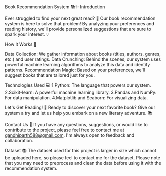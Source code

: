 Book Recommendation System 📚✨
Introduction

Ever struggled to find your next great read? 📖 Our book recommendation system is here to solve that problem! By analyzing your preferences and reading history, we'll provide personalized suggestions that are sure to spark your interest. 💡

How it Works 🤖

Data Collection: We gather information about books (titles, authors, genres, etc.) and user ratings.
Data Crunching: Behind the scenes, our system uses powerful machine learning algorithms to analyze this data and identify patterns.
Recommendation Magic: Based on your preferences, we'll suggest books that are tailored just for you.

Technologies Used 💻
1.Python: The language that powers our system.
2.Scikit-learn: A powerful machine learning library.
3.Pandas and NumPy: For data manipulation.
4.Matplotlib and Seaborn: For visualizing data.

Let's Get Reading! 🎉
Ready to discover your next favorite book? Give our system a try and let us help you embark on a new literary adventure. 📚

Contact Us 📧
If you have any questions, suggestions, or would like to contribute to the project, please feel free to contact me at gandhiparth588@gmail.com. I'm always open to feedback and collaboration.

Dataset 📚
The dataset used for this project is larger in size which cannot be uploaded here, so please feel to contact me for the dataset. Please note that you may need to preprocess and clean the data before using it with the recommendation system.
